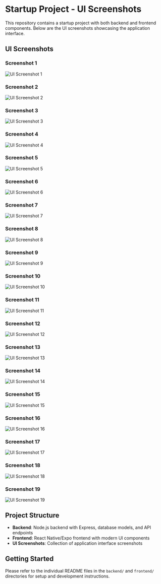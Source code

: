 # Startup Project - UI Screenshots

This repository contains a startup project with both backend and frontend components. Below are the UI screenshots showcasing the application interface.

## UI Screenshots

### Screenshot 1
![UI Screenshot 1](UI%20Screenshots/IMG-20250812-WA0005.jpg)

### Screenshot 2
![UI Screenshot 2](UI%20Screenshots/IMG-20250812-WA0006.jpg)

### Screenshot 3
![UI Screenshot 3](UI%20Screenshots/IMG-20250812-WA0007.jpg)

### Screenshot 4
![UI Screenshot 4](UI%20Screenshots/IMG-20250812-WA0008.jpg)

### Screenshot 5
![UI Screenshot 5](UI%20Screenshots/IMG-20250812-WA0009.jpg)

### Screenshot 6
![UI Screenshot 6](UI%20Screenshots/IMG-20250812-WA0010.jpg)

### Screenshot 7
![UI Screenshot 7](UI%20Screenshots/IMG-20250812-WA0011.jpg)

### Screenshot 8
![UI Screenshot 8](UI%20Screenshots/IMG-20250812-WA0012.jpg)

### Screenshot 9
![UI Screenshot 9](UI%20Screenshots/IMG-20250812-WA0013.jpg)

### Screenshot 10
![UI Screenshot 10](UI%20Screenshots/IMG-20250812-WA0014.jpg)

### Screenshot 11
![UI Screenshot 11](UI%20Screenshots/IMG-20250812-WA0015.jpg)

### Screenshot 12
![UI Screenshot 12](UI%20Screenshots/IMG-20250812-WA0016.jpg)

### Screenshot 13
![UI Screenshot 13](UI%20Screenshots/IMG-20250812-WA0017.jpg)

### Screenshot 14
![UI Screenshot 14](UI%20Screenshots/IMG-20250812-WA0018.jpg)

### Screenshot 15
![UI Screenshot 15](UI%20Screenshots/IMG-20250812-WA0019.jpg)

### Screenshot 16
![UI Screenshot 16](UI%20Screenshots/IMG-20250812-WA0020.jpg)

### Screenshot 17
![UI Screenshot 17](UI%20Screenshots/IMG-20250812-WA0021.jpg)

### Screenshot 18
![UI Screenshot 18](UI%20Screenshots/IMG-20250812-WA0022.jpg)

### Screenshot 19
![UI Screenshot 19](UI%20Screenshots/IMG-20250812-WA0023.jpg)

## Project Structure

- **Backend**: Node.js backend with Express, database models, and API endpoints
- **Frontend**: React Native/Expo frontend with modern UI components
- **UI Screenshots**: Collection of application interface screenshots

## Getting Started

Please refer to the individual README files in the `backend/` and `frontend/` directories for setup and development instructions.
